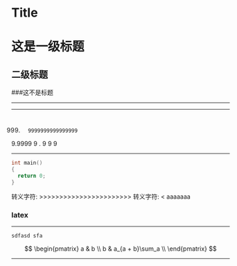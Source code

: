 # Title

# 这是一级标题

## 二级标题

###这不是标题

-------------------------

 ---------------------------------

#

## #
   999.       9999999999999999
   9.9999
   9   . 9
   9    9

---

``` cpp
int main()
{
  return 0;
}
```

转义字符: >>>>>>>>>>>>>>>>>>>>>>>
转义字符: < aaaaaaa

###                   latex

   ---

`sdfasd
sfa`

$$
\begin{pmatrix}
a & b \\
b & a_{a + b}\sum_a \\
\end{pmatrix}
$$

 ---
